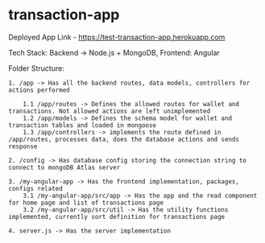 # transaction-app
Deployed App Link - https://test-transaction-app.herokuapp.com

Tech Stack: Backend -> Node.js + MongoDB, Frontend: Angular

Folder Structure:

    1. /app -> Has all the backend routes, data models, controllers for actions performed

        1.1 /app/routes -> Defines the allowed routes for wallet and transactions. Not allowed actions are left unimplemented
        1.2 /app/models -> Defines the schema model for wallet and transaction tables and loaded in mongoose
        1.3 /app/controllers -> implements the route defined in /app/routes, processes data, does the database actions and sends response

    2. /config -> Has database config storing the connection string to connect to mongoDB Atlas server

    3. /my-angular-app -> Has the frontend implementation, packages, configs related
        3.1 /my-angular-app/src/app -> Has the app and the read component for home page and list of transactions page
        3.2 /my-angular-app/src/util -> Has the utility functions implemented, currently sort definition for transactions page
        
    4. server.js -> Has the server implementation 
